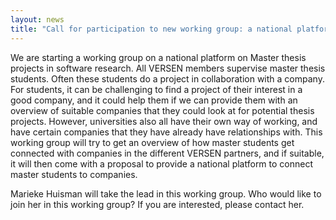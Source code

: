 ```yaml
---
layout: news
title: "Call for participation to new working group: a national platform for Master thesis projects in software research"
---
```


We are starting a working group on a national platform on Master thesis projects in software research. All VERSEN members supervise master thesis students. Often these students do a project in collaboration with a company. For students, it can be challenging to find a project of their interest in a good company, and it could help them if we can provide them with an overview of suitable companies that they could look at for potential thesis projects.
However, universities also all have their own way of working, and have certain companies that they have already have relationships with. This working group will try to get an overview of how master students get connected with companies in the different VERSEN partners, and if suitable, it will then come with a proposal to provide a national platform to connect master students to companies.

Marieke Huisman will take the lead in this working group. Who would like to join her in this working group? If you are interested, please contact her.